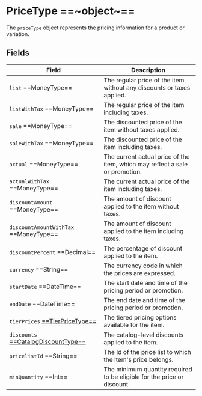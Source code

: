# PriceType ==~object~==

The `priceType` object represents the pricing information for a product or variation.

## Fields

| Field                                 	| Description                                                                                                           	|
|---------------------------------------	|-----------------------------------------------------------------------------------------------------------------------	|
| `list`  ==MoneyType==                   	| The regular price of the item without any discounts or taxes applied.                                                 	|
| `listWithTax`  ==MoneyType==            	| The regular price of the item including taxes.                                                                        	|
| `sale`  ==MoneyType==                   	| The discounted price of the item without taxes applied.                                                               	|
| `saleWithTax`  ==MoneyType==            	| The discounted price of the item including taxes.                                                                     	|
| `actual`  ==MoneyType==                 	| The current actual price of the item, which may reflect a sale or promotion.                                          	|
| `actualWithTax`  ==MoneyType==          	| The current actual price of the item including taxes.                                                                 	|
| `discountAmount`  ==MoneyType==         	| The amount of discount applied to the item without taxes.                                                             	|
| `discountAmountWithTax`  ==MoneyType==  	| The amount of discount applied to the item including taxes.                                                           	|
| `discountPercent`  ==Decimal==          	| The percentage of discount applied to the item.                                                                       	|
| `currency`  ==String==                  	| The currency code in which the prices are expressed.                                                                  	|
| `startDate`  ==DateTime==               	| The start date and time of the pricing period or promotion.                                                           	|
| `endDate`  ==DateTime==                 	| The end date and time of the pricing period or promotion.                                                             	|
| `tierPrices` [ ==TierPriceType== ](TierPriceType.md)        	| The tiered pricing options available for the item. 	                                                |
| `discounts` [ ==CatalogDiscountType== ](CatalogDiscountType.md)   	| The catalog-level discounts applied to the item.                                             	|
| `pricelistId`  ==String==               	| The Id of the price list to which the item's price belongs.                                                           	|
| `minQuantity`  ==Int==                  	| The minimum quantity required to be eligible for the price or discount.                                               	|